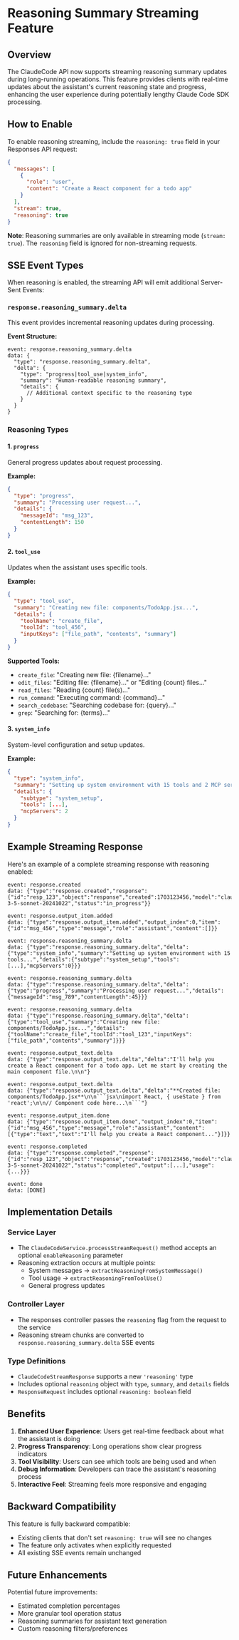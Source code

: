 # Reasoning Summary Streaming Feature

## Overview

The ClaudeCode API now supports streaming reasoning summary updates during long-running operations. This feature provides clients with real-time updates about the assistant's current reasoning state and progress, enhancing the user experience during potentially lengthy Claude Code SDK processing.

## How to Enable

To enable reasoning streaming, include the `reasoning: true` field in your Responses API request:

```json
{
  "messages": [
    {
      "role": "user", 
      "content": "Create a React component for a todo app"
    }
  ],
  "stream": true,
  "reasoning": true
}
```

**Note**: Reasoning summaries are only available in streaming mode (`stream: true`). The `reasoning` field is ignored for non-streaming requests.

## SSE Event Types

When reasoning is enabled, the streaming API will emit additional Server-Sent Events:

### `response.reasoning_summary.delta`

This event provides incremental reasoning updates during processing.

**Event Structure:**
```
event: response.reasoning_summary.delta
data: {
  "type": "response.reasoning_summary.delta",
  "delta": {
    "type": "progress|tool_use|system_info",
    "summary": "Human-readable reasoning summary",
    "details": {
      // Additional context specific to the reasoning type
    }
  }
}
```

### Reasoning Types

#### 1. `progress`
General progress updates about request processing.

**Example:**
```json
{
  "type": "progress",
  "summary": "Processing user request...",
  "details": {
    "messageId": "msg_123",
    "contentLength": 150
  }
}
```

#### 2. `tool_use`
Updates when the assistant uses specific tools.

**Example:**
```json
{
  "type": "tool_use", 
  "summary": "Creating new file: components/TodoApp.jsx...",
  "details": {
    "toolName": "create_file",
    "toolId": "tool_456",
    "inputKeys": ["file_path", "contents", "summary"]
  }
}
```

**Supported Tools:**
- `create_file`: "Creating new file: {filename}..."
- `edit_files`: "Editing file: {filename}..." or "Editing {count} files..."
- `read_files`: "Reading {count} file(s)..."
- `run_command`: "Executing command: {command}..."
- `search_codebase`: "Searching codebase for: {query}..."
- `grep`: "Searching for: {terms}..."

#### 3. `system_info`
System-level configuration and setup updates.

**Example:**
```json
{
  "type": "system_info",
  "summary": "Setting up system environment with 15 tools and 2 MCP servers...",
  "details": {
    "subtype": "system_setup",
    "tools": [...],
    "mcpServers": 2
  }
}
```

## Example Streaming Response

Here's an example of a complete streaming response with reasoning enabled:

```
event: response.created
data: {"type":"response.created","response":{"id":"resp_123","object":"response","created":1703123456,"model":"claude-3-5-sonnet-20241022","status":"in_progress"}}

event: response.output_item.added
data: {"type":"response.output_item.added","output_index":0,"item":{"id":"msg_456","type":"message","role":"assistant","content":[]}}

event: response.reasoning_summary.delta
data: {"type":"response.reasoning_summary.delta","delta":{"type":"system_info","summary":"Setting up system environment with 15 tools...","details":{"subtype":"system_setup","tools":[...],"mcpServers":0}}}

event: response.reasoning_summary.delta
data: {"type":"response.reasoning_summary.delta","delta":{"type":"progress","summary":"Processing user request...","details":{"messageId":"msg_789","contentLength":45}}}

event: response.reasoning_summary.delta  
data: {"type":"response.reasoning_summary.delta","delta":{"type":"tool_use","summary":"Creating new file: components/TodoApp.jsx...","details":{"toolName":"create_file","toolId":"tool_123","inputKeys":["file_path","contents","summary"]}}}

event: response.output_text.delta
data: {"type":"response.output_text.delta","delta":"I'll help you create a React component for a todo app. Let me start by creating the main component file.\n\n"}

event: response.output_text.delta
data: {"type":"response.output_text.delta","delta":"**Created file: components/TodoApp.jsx**\n\n```jsx\nimport React, { useState } from 'react';\n\n// Component code here...\n```"}

event: response.output_item.done
data: {"type":"response.output_item.done","output_index":0,"item":{"id":"msg_456","type":"message","role":"assistant","content":[{"type":"text","text":"I'll help you create a React component..."}]}}

event: response.completed  
data: {"type":"response.completed","response":{"id":"resp_123","object":"response","created":1703123456,"model":"claude-3-5-sonnet-20241022","status":"completed","output":[...],"usage":{...}}}

event: done
data: [DONE]
```

## Implementation Details

### Service Layer
- The `ClaudeCodeService.processStreamRequest()` method accepts an optional `enableReasoning` parameter
- Reasoning extraction occurs at multiple points:
  - System messages → `extractReasoningFromSystemMessage()`
  - Tool usage → `extractReasoningFromToolUse()`  
  - General progress updates

### Controller Layer
- The responses controller passes the `reasoning` flag from the request to the service
- Reasoning stream chunks are converted to `response.reasoning_summary.delta` SSE events

### Type Definitions
- `ClaudeCodeStreamResponse` supports a new `'reasoning'` type
- Includes optional `reasoning` object with `type`, `summary`, and `details` fields
- `ResponseRequest` includes optional `reasoning: boolean` field

## Benefits

1. **Enhanced User Experience**: Users get real-time feedback about what the assistant is doing
2. **Progress Transparency**: Long operations show clear progress indicators
3. **Tool Visibility**: Users can see which tools are being used and when
4. **Debug Information**: Developers can trace the assistant's reasoning process
5. **Interactive Feel**: Streaming feels more responsive and engaging

## Backward Compatibility

This feature is fully backward compatible:
- Existing clients that don't set `reasoning: true` will see no changes
- The feature only activates when explicitly requested
- All existing SSE events remain unchanged

## Future Enhancements

Potential future improvements:
- Estimated completion percentages
- More granular tool operation status
- Reasoning summaries for assistant text generation
- Custom reasoning filters/preferences
